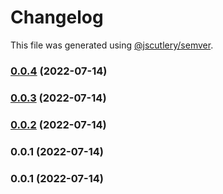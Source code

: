 # Changelog

This file was generated using [@jscutlery/semver](https://github.com/jscutlery/semver).

### [0.0.4](https://github.com/yurikrupnik/nx-go-playground/compare/go-myutils-0.0.3...go-myutils-0.0.4) (2022-07-14)

### [0.0.3](https://github.com/yurikrupnik/nx-go-playground/compare/go-myutils-0.0.2...go-myutils-0.0.3) (2022-07-14)

### [0.0.2](https://github.com/yurikrupnik/nx-go-playground/compare/go-myutils-0.0.1...go-myutils-0.0.2) (2022-07-14)

### 0.0.1 (2022-07-14)

### 0.0.1 (2022-07-14)
